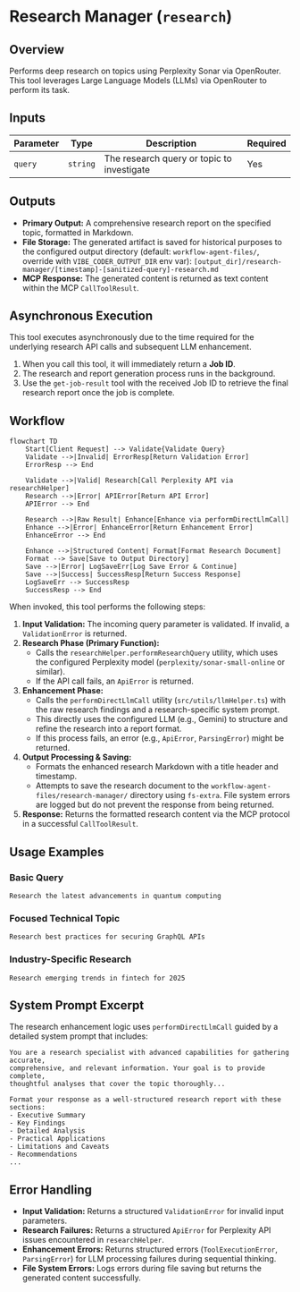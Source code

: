 # Research Manager (`research`)

## Overview

Performs deep research on topics using Perplexity Sonar via OpenRouter. This tool leverages Large Language Models (LLMs) via OpenRouter to perform its task.

## Inputs

| Parameter | Type     | Description                                | Required |
| --------- | -------- | ------------------------------------------ | -------- |
| `query`   | `string` | The research query or topic to investigate | Yes      |

## Outputs

- **Primary Output:** A comprehensive research report on the specified topic, formatted in Markdown.
- **File Storage:** The generated artifact is saved for historical purposes to the configured output directory (default: `workflow-agent-files/`, override with `VIBE_CODER_OUTPUT_DIR` env var):
  `[output_dir]/research-manager/[timestamp]-[sanitized-query]-research.md`
- **MCP Response:** The generated content is returned as text content within the MCP `CallToolResult`.

## Asynchronous Execution

This tool executes asynchronously due to the time required for the underlying research API calls and subsequent LLM enhancement.

1.  When you call this tool, it will immediately return a **Job ID**.
2.  The research and report generation process runs in the background.
3.  Use the `get-job-result` tool with the received Job ID to retrieve the final research report once the job is complete.

## Workflow

```mermaid
flowchart TD
    Start[Client Request] --> Validate{Validate Query}
    Validate -->|Invalid| ErrorResp[Return Validation Error]
    ErrorResp --> End

    Validate -->|Valid| Research[Call Perplexity API via researchHelper]
    Research -->|Error| APIError[Return API Error]
    APIError --> End

    Research -->|Raw Result| Enhance[Enhance via performDirectLlmCall]
    Enhance -->|Error| EnhanceError[Return Enhancement Error]
    EnhanceError --> End

    Enhance -->|Structured Content| Format[Format Research Document]
    Format --> Save[Save to Output Directory]
    Save -->|Error| LogSaveErr[Log Save Error & Continue]
    Save -->|Success| SuccessResp[Return Success Response]
    LogSaveErr --> SuccessResp
    SuccessResp --> End
```

When invoked, this tool performs the following steps:

1. **Input Validation:** The incoming query parameter is validated. If invalid, a `ValidationError` is returned.
2. **Research Phase (Primary Function):**
   - Calls the `researchHelper.performResearchQuery` utility, which uses the configured Perplexity model (`perplexity/sonar-small-online` or similar).
   - If the API call fails, an `ApiError` is returned.
3. **Enhancement Phase:**
   - Calls the `performDirectLlmCall` utility (`src/utils/llmHelper.ts`) with the raw research findings and a research-specific system prompt.
   - This directly uses the configured LLM (e.g., Gemini) to structure and refine the research into a report format.
   - If this process fails, an error (e.g., `ApiError`, `ParsingError`) might be returned.
4. **Output Processing & Saving:**
   - Formats the enhanced research Markdown with a title header and timestamp.
   - Attempts to save the research document to the `workflow-agent-files/research-manager/` directory using `fs-extra`. File system errors are logged but do not prevent the response from being returned.
5. **Response:** Returns the formatted research content via the MCP protocol in a successful `CallToolResult`.

## Usage Examples

### Basic Query

```
Research the latest advancements in quantum computing
```

### Focused Technical Topic

```
Research best practices for securing GraphQL APIs
```

### Industry-Specific Research

```
Research emerging trends in fintech for 2025
```

## System Prompt Excerpt

The research enhancement logic uses `performDirectLlmCall` guided by a detailed system prompt that includes:

```
You are a research specialist with advanced capabilities for gathering accurate,
comprehensive, and relevant information. Your goal is to provide complete,
thoughtful analyses that cover the topic thoroughly...

Format your response as a well-structured research report with these sections:
- Executive Summary
- Key Findings
- Detailed Analysis
- Practical Applications
- Limitations and Caveats
- Recommendations
...
```

## Error Handling

- **Input Validation:** Returns a structured `ValidationError` for invalid input parameters.
- **Research Failures:** Returns a structured `ApiError` for Perplexity API issues encountered in `researchHelper`.
- **Enhancement Errors:** Returns structured errors (`ToolExecutionError`, `ParsingError`) for LLM processing failures during sequential thinking.
- **File System Errors:** Logs errors during file saving but returns the generated content successfully.
